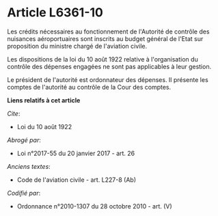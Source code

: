 # Article L6361-10

Les crédits nécessaires au fonctionnement de l'Autorité de contrôle des nuisances aéroportuaires sont inscrits au budget
général de l'Etat sur proposition du ministre chargé de l'aviation civile. 

Les dispositions de la loi du 10 août 1922 relative à l'organisation du contrôle des dépenses engagées ne sont pas
applicables à leur gestion. 

Le président de l'autorité est ordonnateur des dépenses. Il présente les comptes de l'autorité au contrôle de la Cour des
comptes.

**Liens relatifs à cet article**

_Cite_:

  - Loi du 10 août 1922

_Abrogé par_:

  - Loi n°2017-55 du 20 janvier 2017 - art. 26

_Anciens textes_:

  - Code de l'aviation civile - art. L227-8 (Ab)

_Codifié par_:

  - Ordonnance n°2010-1307 du 28 octobre 2010 - art. (V)
